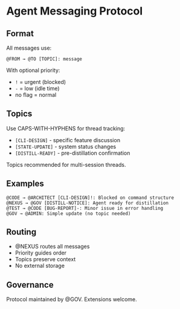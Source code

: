 # Agent Messaging Protocol

## Format

All messages use:
```
@FROM → @TO [TOPIC]: message
```

With optional priority:
- `!` = urgent (blocked)
- `-` = low (idle time)
- no flag = normal

## Topics

Use CAPS-WITH-HYPHENS for thread tracking:
- `[CLI-DESIGN]` - specific feature discussion
- `[STATE-UPDATE]` - system status changes
- `[DISTILL-READY]` - pre-distillation confirmation

Topics recommended for multi-session threads.

## Examples

```
@CODE → @ARCHITECT [CLI-DESIGN]!: Blocked on command structure
@NEXUS → @GOV [DISTILL-NOTICE]: Agent ready for distillation
@TEST → @CODE [BUG-REPORT]-: Minor issue in error handling
@GOV → @ADMIN: Simple update (no topic needed)
```

## Routing

- @NEXUS routes all messages
- Priority guides order
- Topics preserve context
- No external storage

## Governance

Protocol maintained by @GOV. Extensions welcome.